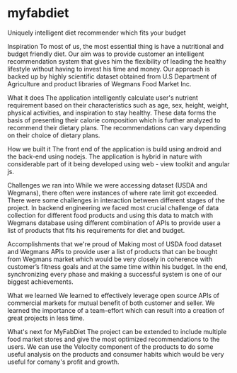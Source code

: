 # myfabdiet
Uniquely intelligent diet recommender which fits your budget

Inspiration
To most of us, the most essential thing is have a nutritional and budget friendly diet. Our aim was to provide customer an intelligent recommendation system that gives him the flexibility of leading the healthy lifestyle without having to invest his time and money. Our approach is backed up by highly scientific dataset obtained from U.S Department of Agriculture and product libraries of Wegmans Food Market Inc.

What it does
The application intelligently calculate user's nutrient requirement based on their characteristics such as age, sex, height, weight, physical activities, and inspiration to stay healthy. These data forms the basis of presenting their calorie composition which is further analyzed to recommend their dietary plans. The recommendations can vary depending on their choice of dietary plans.

How we built it
The front end of the application is build using android and the back-end using nodejs. The application is hybrid in nature with considerable part of it being developed using web - view toolkit and angular js.

Challenges we ran into
While we were accessing dataset (USDA and Wegmans), there often were instances of where rate limit got exceeded. There were some challenges in interaction between different stages of the project. In backend engineering we faced most crucial challenge of data collection for different food products and using this data to match with Wegmans database using different combination of APIs to provide user a list of products that fits his requirements for diet and budget.

Accomplishments that we're proud of
Making most of USDA food dataset and Wegmans APIs to provide user a list of products that can be bought from Wegmans market which would be very closely in coherence with customer’s fitness goals and at the same time within his budget. In the end, synchronizing every phase and making a successful system is one of our biggest achievements.

What we learned
We learned to effectively leverage open source APIs of commercial markets for mutual benefit of both customer and seller. We learned the importance of a team-effort which can result into a creation of great projects in less time.

What's next for MyFabDiet
The project can be extended to include multiple food market stores and give the most optimized recommendations to the users. We can use the Velocity component of the products to do some useful analysis on the products and consumer habits which would be very useful for comany's profit and growth.
